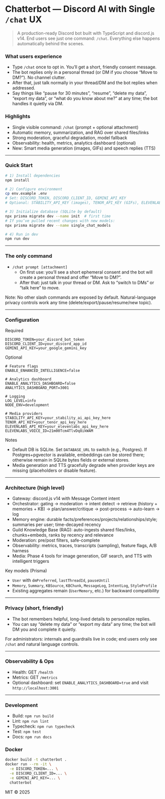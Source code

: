 # Chatterbot — Discord AI with Single `/chat` UX

> A production-ready Discord bot built with TypeScript and discord.js v14. End users see just one command: `/chat`. Everything else happens automatically behind the scenes.

### What users experience
- Type `/chat` once to opt in. You’ll get a short, friendly consent message.
- The bot replies only in a personal thread (or DM if you choose “Move to DM?”). No channel clutter.
- After that, just talk normally in your thread/DM and the bot replies when addressed.
- Say things like “pause for 30 minutes”, “resume”, “delete my data”, “export my data”, or “what do you know about me?” at any time; the bot handles it quietly via DM.

### Highlights
- Single visible command: `/chat` (prompt + optional attachment)
- Automatic memory, summarization, and RAG over shared files/links
- Strong moderation, graceful degradation, model fallback
- Observability: health, metrics, analytics dashboard (optional)
- New: Smart media generation (images, GIFs) and speech replies (TTS)

---

### Quick Start
```bash
# 1) Install dependencies
npm install

# 2) Configure environment
cp env.example .env
# Set: DISCORD_TOKEN, DISCORD_CLIENT_ID, GEMINI_API_KEY
# Optional: STABILITY_API_KEY (images), TENOR_API_KEY (GIFs), ELEVENLABS_API_KEY (TTS)

# 3) Initialize database (SQLite by default)
npx prisma migrate dev --name init  # first time
# If you’ve pulled recent changes with new models:
npx prisma migrate dev --name single_chat_models

# 4) Run in dev
npm run dev
```

---

### The only command
- `/chat prompt [attachment]`
  - On first use: you’ll see a short ephemeral consent and the bot will create a personal thread and offer “Move to DM?”.
  - After that: just talk in your thread or DM. Ask to “switch to DMs” or “talk here” to move.

Note: No other slash commands are exposed by default. Natural-language privacy controls work any time (delete/export/pause/resume/new topic).

---

### Configuration
Required
```env
DISCORD_TOKEN=your_discord_bot_token
DISCORD_CLIENT_ID=your_discord_app_id
GEMINI_API_KEY=your_google_gemini_key
```

Optional
```env
# Feature flags
ENABLE_ENHANCED_INTELLIGENCE=false

# Analytics dashboard
ENABLE_ANALYTICS_DASHBOARD=false
ANALYTICS_DASHBOARD_PORT=3001

# Logging
LOG_LEVEL=info
NODE_ENV=development

# Media providers
STABILITY_API_KEY=your_stability_ai_api_key_here
TENOR_API_KEY=your_tenor_api_key_here
ELEVENLABS_API_KEY=your_elevenlabs_api_key_here
ELEVENLABS_VOICE_ID=21m00Tcm4TlvDq8ikWAM
```

Notes
- Default DB is SQLite. Set `DATABASE_URL` to switch (e.g., Postgres). If Postgres+pgvector is available, embeddings can be stored there; otherwise remain in SQLite bytes fields or external stores.
- Media generation and TTS gracefully degrade when provider keys are missing (placeholders or disable feature).

---

### Architecture (high level)
- Gateway: discord.js v14 with Message Content intent
- Orchestrator: gating → moderation → intent detect → retrieve (history + memories + KB) → plan/answer/critique → post-process → auto-learn → log
- Memory engine: durable facts/preferences/projects/relationships/style; summaries per user; time-decayed recency
- Guild Knowledge Base (RAG): auto-ingests shared files/links, chunks+embeds, ranks by recency and relevance
- Moderation: pre/post filters, safe-complete
- Observability: metrics, traces, transcripts (sampling), feature flags, A/B harness
- Media: Phase 4 tools for image generation, GIF search, and TTS with intelligent triggers

Key models (Prisma)
- `User` with `dmPreferred`, `lastThreadId`, `pauseUntil`
- `Memory`, `Summary`, `KBSource`, `KBChunk`, `MessageLog`, `IntentLog`, `StyleProfile`
- Existing aggregates remain (`UserMemory`, etc.) for backward compatibility

---

### Privacy (short, friendly)
- The bot remembers helpful, long-lived details to personalize replies.
- You can say “delete my data” or “export my data” any time; the bot will DM you and complete it quietly.

For administrators: internals and guardrails live in code; end users only see `/chat` and natural language controls.

---

### Observability & Ops
- Health: GET `/health`
- Metrics: GET `/metrics`
- Optional dashboard: set `ENABLE_ANALYTICS_DASHBOARD=true` and visit `http://localhost:3001`

---

### Development
- Build: `npm run build`
- Lint: `npm run lint`
- Typecheck: `npm run typecheck`
- Test: `npm test`
- Docs: `npm run docs`

### Docker
```bash
docker build -t chatterbot .
docker run --rm -it \
  -e DISCORD_TOKEN=... \
  -e DISCORD_CLIENT_ID=... \
  -e GEMINI_API_KEY=... \
  chatterbot
```

MIT © 2025
